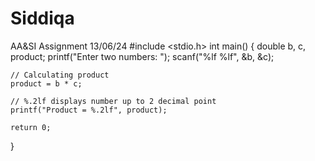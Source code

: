 # Siddiqa
AA&amp;SI Assignment 13/06/24
#include <stdio.h>
int main() {
    double b, c, product;
    printf("Enter two numbers: ");
    scanf("%lf %lf", &b, &c);  
 
    // Calculating product
    product = b * c;

    // %.2lf displays number up to 2 decimal point
    printf("Product = %.2lf", product);
    
    return 0;
}
